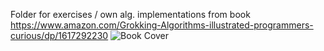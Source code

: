 Folder for exercises / own alg. implementations from book 
https://www.amazon.com/Grokking-Algorithms-illustrated-programmers-curious/dp/1617292230
![Book Cover](https://images-na.ssl-images-amazon.com/images/I/51cV560hqBL._SX396_BO1,204,203,200_.jpg)
